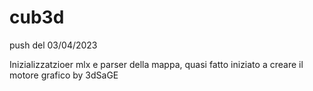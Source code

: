 # cub3d

push del 03/04/2023

Inizializzatzioer mlx e parser della mappa, quasi fatto
iniziato a creare il motore grafico by 3dSaGE
